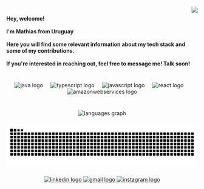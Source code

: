 <br clear="both">

<img align="right" height="173" src="https://media.licdn.com/dms/image/v2/D4D03AQGuruoADs1sBg/profile-displayphoto-shrink_800_800/profile-displayphoto-shrink_800_800/0/1686328936859?e=1747267200&v=beta&t=EsnIS3xiIKVWt0-jYihDY_tPNev-fQAy3a5ElzlBBks"  />

###

<h4 align="left">Hey, welcome!<br><br>I'm Mathias from Uruguay<br><br>Here you will find some relevant information about my tech stack and some of my contributions.<br><br>If you're interested in reaching out, feel free to message me! Talk soon!</h4>

###

<br clear="both">

<div align="center">
  <img src="https://cdn.jsdelivr.net/gh/devicons/devicon/icons/java/java-original-wordmark.svg" height="45" alt="java logo"  />
  <img width="12" />
  <img src="https://cdn.jsdelivr.net/gh/devicons/devicon/icons/typescript/typescript-original.svg" height="45" alt="typescript logo"  />
  <img width="12" />
  <img src="https://cdn.jsdelivr.net/gh/devicons/devicon/icons/javascript/javascript-original.svg" height="45" alt="javascript logo"  />
  <img width="12" />
  <img src="https://cdn.jsdelivr.net/gh/devicons/devicon/icons/react/react-original.svg" height="45" alt="react logo"  />
  <img width="12" />
  <img src="https://cdn.jsdelivr.net/gh/devicons/devicon/icons/amazonwebservices/amazonwebservices-plain-wordmark.svg" height="45" alt="amazonwebservices logo"  />
</div>

###

<br clear="both">

<div align="center">
  <img src="https://github-readme-stats.vercel.app/api/top-langs?username=matf8&locale=en&hide_title=false&layout=compact&card_width=320&langs_count=7&theme=radical&hide_border=true&order=2&custom_title=Preferred%20Stack" height="150" alt="languages graph"  />
</div>

###

<img src="https://raw.githubusercontent.com/matf8/matf8/output/snake.svg" alt="Snake animation" />

###

<div align="center">
  <a href="https://www.linkedin.com/in/mathi10/" target="_blank">
    <img src="https://img.shields.io/static/v1?message=LinkedIn&logo=linkedin&label=&color=0077B5&logoColor=white&labelColor=&style=for-the-badge" height="35" alt="linkedin logo"  />
  </a>
  <a href="mailto:mathias.lfernandez@gmail.com" target="_blank">
    <img src="https://img.shields.io/static/v1?message=Gmail&logo=gmail&label=&color=D14836&logoColor=white&labelColor=&style=for-the-badge" height="35" alt="gmail logo"  />
  </a>
  <a href="https://www.instagram.com/mathu_f" target="_blank">
    <img src="https://img.shields.io/static/v1?message=Instagram&logo=instagram&label=&color=E4405F&logoColor=white&labelColor=&style=for-the-badge" height="35" alt="instagram logo"  />
  </a>
</div>

###

